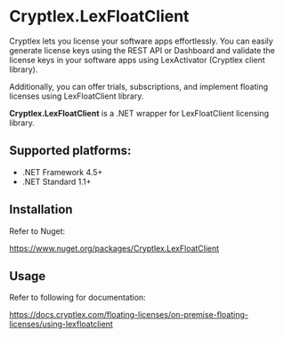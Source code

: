 # Cryptlex.LexFloatClient

Cryptlex lets you license your software apps effortlessly. You can easily generate license keys using the REST API or Dashboard and validate the license keys in your software apps using LexActivator (Cryptlex client library).

Additionally, you can offer trials, subscriptions, and implement floating licenses using LexFloatClient library.

**Cryptlex.LexFloatClient** is a .NET wrapper for LexFloatClient licensing library.

## Supported platforms:
- .NET Framework 4.5+
- .NET Standard 1.1+

## Installation

Refer to Nuget:

https://www.nuget.org/packages/Cryptlex.LexFloatClient


## Usage

Refer to following for documentation:

https://docs.cryptlex.com/floating-licenses/on-premise-floating-licenses/using-lexfloatclient